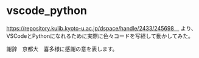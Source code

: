# vscode_python

https://repository.kulib.kyoto-u.ac.jp/dspace/handle/2433/245698　
より、VSCodeとPythonになれるために実際に色々コードを写経して動かしてみた。

謝辞　京都大　喜多様に感謝の意を表します。
